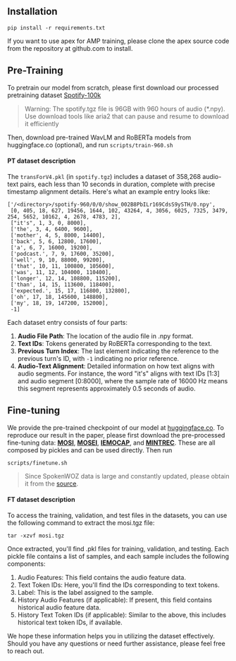 ## Installation
```commandline
pip install -r requirements.txt
```
If you want to use apex for AMP training, please clone the apex source code from the repository at github.com to install.

## Pre-Training
To pretrain our model from scratch, please first download our processed pretraining dataset [Spotify-100k](https://space-mm-data.oss-cn-wulanchabu.aliyuncs.com/spotify.tgz) 

> Warning: The spotify.tgz file is 96GB with 960 hours of audio (*.npy). Use download tools like aria2 that can pause and resume to download it efficiently

Then, download pre-trained WavLM and RoBERTa models from huggingface.co (optional), and run `scripts/train-960.sh`

#### PT dataset description
The `transForV4.pkl` (in `spotify.tgz`) includes a dataset of 358,268 audio-text pairs, each less than 10 seconds in duration, complete with precise timestamp alignment details. Here's what an example entry looks like:

```
['/<directory>/spotify-960/0/0/show_002B8PbILr169CdsS9ySTH/0.npy',
 [0, 405, 18, 627, 19456, 1644, 102, 43264, 4, 3056, 6025, 7325, 3479, 254, 5652, 10162, 4, 2678, 4783, 2],
 ["it's", 1, 3, 0, 8000],
 ['the', 3, 4, 6400, 9600],
 ['mother', 4, 5, 8000, 14400],
 ['back', 5, 6, 12800, 17600],
 ['a', 6, 7, 16000, 19200],
 ['podcast.', 7, 9, 17600, 35200],
 ['well', 9, 10, 88000, 99200],
 ['that', 10, 11, 100800, 105600],
 ['was', 11, 12, 104000, 110400],
 ['longer', 12, 14, 108800, 115200],
 ['than', 14, 15, 113600, 118400],
 ['expected.', 15, 17, 116800, 132800],
 ['oh', 17, 18, 145600, 148800],
 ['my', 18, 19, 147200, 152000],
 -1]
```

Each dataset entry consists of four parts:
1. **Audio File Path**: The location of the audio file in .npy format.
2. **Text IDs**: Tokens generated by RoBERTa corresponding to the text.
3. **Previous Turn Index**: The last element indicating the reference to the previous turn's ID, with `-1` indicating no prior reference.
4. **Audio-Text Alignment**: Detailed information on how text aligns with audio segments. For instance, the word "it's" aligns with text IDs [1:3] and audio segment [0:8000], where the sample rate of 16000 Hz means this segment represents approximately 0.5 seconds of audio.


## Fine-tuning
We provide the pre-trained checkpoint of our model at [huggingface.co](https://huggingface.co/publicstaticvo/SPECTRA-base). To reproduce our result in the paper, please first download the pre-processed fine-tuning data: [**MOSI**](https://space-mm-data.oss-cn-wulanchabu.aliyuncs.com/downstreamv2/mosi.tgz), 
[**MOSEI**](https://space-mm-data.oss-cn-wulanchabu.aliyuncs.com/downstreamv2/mosei.tgz), 
[**IEMOCAP**](https://space-mm-data.oss-cn-wulanchabu.aliyuncs.com/downstreamv2/iemocap.tgz), and 
[**MINTREC**](https://space-mm-data.oss-cn-wulanchabu.aliyuncs.com/downstreamv2/mintrec.tgz). 
These are all composed by pickles and can be used directly. Then run 
```
scripts/finetune.sh
```

> Since SpokenWOZ data is large and constantly updated, please obtain it from the [source](https://spokenwoz.github.io/SpokenWOZ-github.io/).

#### FT dataset description
To access the training, validation, and test files in the datasets, you can use the following command to extract the mosi.tgz file:

```
tar -xzvf mosi.tgz
```

Once extracted, you'll find .pkl files for training, validation, and testing. Each pickle file contains a list of samples, and each sample includes the following components:
1. Audio Features: This field contains the audio feature data.
2. Text Token IDs: Here, you'll find the IDs corresponding to text tokens.
3. Label: This is the label assigned to the sample.
4. History Audio Features (if applicable): If present, this field contains historical audio feature data.
5. History Text Token IDs (if applicable): Similar to the above, this includes historical text token IDs, if available.

We hope these information helps you in utilizing the dataset effectively. Should you have any questions or need further assistance, please feel free to reach out.
